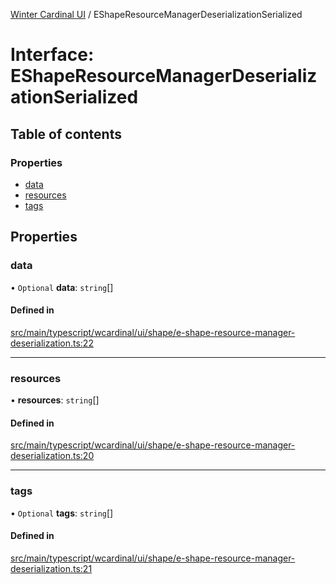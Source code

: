 [Winter Cardinal UI](../README.md) / EShapeResourceManagerDeserializationSerialized

# Interface: EShapeResourceManagerDeserializationSerialized

## Table of contents

### Properties

- [data](EShapeResourceManagerDeserializationSerialized.md#data)
- [resources](EShapeResourceManagerDeserializationSerialized.md#resources)
- [tags](EShapeResourceManagerDeserializationSerialized.md#tags)

## Properties

### data

• `Optional` **data**: `string`[]

#### Defined in

[src/main/typescript/wcardinal/ui/shape/e-shape-resource-manager-deserialization.ts:22](https://github.com/winter-cardinal/winter-cardinal-ui/blob/v0.154.0/src/main/typescript/wcardinal/ui/shape/e-shape-resource-manager-deserialization.ts#L22)

___

### resources

• **resources**: `string`[]

#### Defined in

[src/main/typescript/wcardinal/ui/shape/e-shape-resource-manager-deserialization.ts:20](https://github.com/winter-cardinal/winter-cardinal-ui/blob/v0.154.0/src/main/typescript/wcardinal/ui/shape/e-shape-resource-manager-deserialization.ts#L20)

___

### tags

• `Optional` **tags**: `string`[]

#### Defined in

[src/main/typescript/wcardinal/ui/shape/e-shape-resource-manager-deserialization.ts:21](https://github.com/winter-cardinal/winter-cardinal-ui/blob/v0.154.0/src/main/typescript/wcardinal/ui/shape/e-shape-resource-manager-deserialization.ts#L21)
